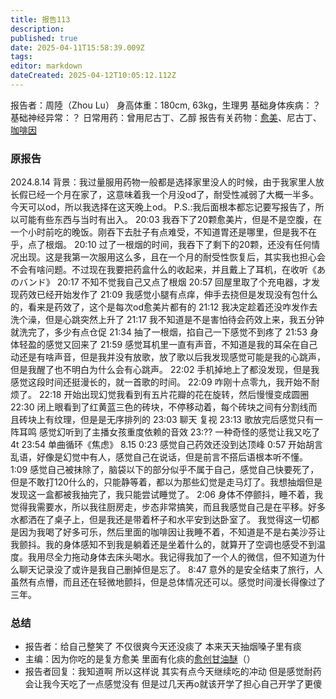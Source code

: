 ```yaml
---
title: 报告113
description: 
published: true
date: 2025-04-11T15:58:39.009Z
tags: 
editor: markdown
dateCreated: 2025-04-12T10:05:12.112Z
---
```


报告者：周陸（Zhou Lu）
身高体重：180cm, 63kg，生理男
基础身体疾病：？
基础神经异常：？
日常用药：曾用尼古丁、乙醇
报告有关药物：[愈美](/%E5%A4%8D%E6%96%B9%E7%B3%BB%E5%88%97/#%E6%84%88%E7%BE%8E)、尼古丁、[咖啡因](/%E7%99%BD%E5%85%94Bron/)

### 原报告
2024.8.14
背景：我过量服用药物一般都是选择家里没人的时候，由于我家里人放长假已经一个月在家了，这意味着我一个月没od了，耐受性减弱了大概一半多。今天可以od，所以我选择在这天晚上od。
P.S.:我后面根本都忘记要写报告了，所以可能有些东西与当时有出入。
20:03 我吞下了20颗愈美片，但是不是空腹，在一个小时前吃的晚饭。刚吞下去肚子有点难受，不知道胃还是哪里，但是我不在乎，点了根烟。
20:10 过了一根烟的时间，我吞下了剩下的20颗，还没有任何情况出现。这是我第一次服用这么多，且在一个月的耐受性恢复后，其实我也担心会不会有啥问题。不过现在我要把药盒什么的收起来，并且戴上了耳机，在收听《あのバンド》
20:17 不知不觉我自己又点了根烟
20:57 回屋里取了个充电器，才发现药效已经开始发作了
21:09 我感觉小腿有点痒，伸手去挠但是发现没有包什么的，看来是药效了，这个是每次od愈美片都有的
21:12 我决定趁着还没咋发作去洗个澡，但是心跳突然上升了
21:17 我不知道是不是害怕待会药效上来，我五分钟就洗完了，多少有点仓促
21:34 抽了一根烟，掐自己一下感觉不到疼了
21:53 身体轻盈的感觉又回来了
21:59 感觉耳机里一直有声音，不知道是我的耳朵在自己动还是有啥声音，但是我并没有放歌，放了歌以后我发现感觉可能是我的心跳声，但是我醒了也不明白为什么会有心跳声。
22:02 手机掉地上了都没发现，但是我感觉这段时间还挺漫长的，就一首歌的时间。
22:09 咋刚十点零九，我开始不耐烦了。
22:18 开始出现幻觉我看到有五片花瓣的花在旋转，然后慢慢变成圆圈
22:30 闭上眼看到了红黄蓝三色的砖块，不停移动着，每个砖块之间有分割线而且砖块上有纹理，但是是无序排列的
23:03 聊天 复视
23:13 歌放完后感觉只有一阵耳鸣 感觉幻听到了主播女孩重度依赖的音效
23:?? 一种奇怪的感觉让我又吃了4t
23:54 单曲循环《焦虑》
8.15 0:23 感觉自己药效还没到达顶峰
0:57 开始胡言乱语，好像是幻觉中有人，感觉自己在说话，但是前言不搭后语根本听不懂。
1:09 感觉自己被抹除了，脑袋以下的部分似乎不属于自己，感觉自己快要死了，但是不敢打120什么的，只能静等着，都以为那些幻觉是走马灯了。我想抽烟但是发现这一盒都被我抽完了，我只能尝试睡觉了。
2:06 身体不停颤抖，睡不着，我觉得我需要水，所以我往厨房走，步态非常搞笑，而且我感觉自己是在平移。好多水都洒在了桌子上，但是我还是带着杯子和水平安到达卧室了。
我觉得这一切都是因为我喝了好多可乐，然后里面的咖啡因让我睡不着，不知道是不是右美沙芬让我颤抖。我的身体感知不到我是躺着还是坐着什么的，就算开了空调也感受不到温度。我用尽全力拖动身体去床头喝水。我记得我加了一个人的微信，但不知道为什么聊天记录没了或许是我自己删掉但是忘了。
8:47 意外的是安全结束了旅行，人虽然有点懵，而且还在轻微地颤抖，但是总体情况还可以。感觉时间漫长得像过了三年。

### 总结
- 报告者：给自己整笑了 不仅很爽今天还没痰了 本来天天抽烟嗓子里有痰
- 主编：因为你吃的是复方愈美 里面有化痰的[愈创甘油醚](/%E6%84%88%E5%88%9B%E7%94%98%E6%B2%B9%E9%86%9A/)（）
- 报告者回复：我知道啊 所以这样说 其实有点今天继续吃的冲动 但是感觉耐药会让我今天吃了一点感觉没有 但是过几天再o就该开学了担心自己开学了更傻